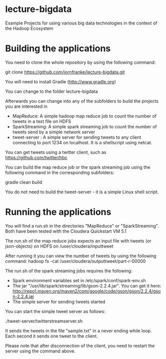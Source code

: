 lecture-bigdata
===============

Example Projects for using various big data technologies in the context of the Hadoop Ecosystem

Building the applications
===============
You need to clone the whole repository by using the following command:

git clone https://github.com/jornfranke/lecture-bigdata.git

You will need to install Gradle (http://www.gradle.org)

You can change to the folder lecture-bigdata

Afterwards you can change into any of the subfolders to build the projects you are interested in
* MapReduce: A simple hadoop map reduce job to count the number of tweets in a text file on HDFS
* SparkStreaming: A simple spark streaming job to count the number of tweets send by a simple network server
* tweet-server : A simple server for sending tweets to any client connecting to port 1234 on localhost. It is a shellscript using netcat.

You can get tweets using a twitter client, such as https://github.com/twitter/hbc

You can build the map reduce job or the spark streaming job using the following command in the corresponding subfolders:

gradle clean build

You do not need to build the tweet-server - it is a simple Linux shell script.

Running the applications
=================
You will find a run.sh in the directories "MapReduce" or "SparkStreaming". Both have been tested with the Cloudera Quickstart VM 5.1

The run.sh of the map reduce jobs expects an input file with tweets (or json-objects) on HDFS on /user/cloudera/inputtweet 

After running it you can view the number of tweets by using the following command:
hadoop fs -cat /user/cloudera/outputtweet/part-r-00000


The run.sh of the spark streaming jobs requires the following:
* Spark environment variables set in /etc/spark/conf/spark-env.sh
* The jar "/usr/lib/spark/streaming/lib/gson-2.2.4.jar". You can get it here: http://repo1.maven.org/maven2/com/google/code/gson/gson/2.2.4/gson-2.2.4.jar
* The simple server for sending tweets started

You can start the simple tweet server as follows:

./tweet-server/twitterstreamserver.sh

It sends the tweets in the file "sample.txt" in a never ending while loop. Each second it sends one tweet to the client.

Please note that after disconnection of the client, you need to restart the server using the command above.
